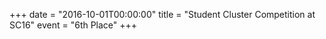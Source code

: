 +++
date = "2016-10-01T00:00:00"
title = "Student Cluster Competition at SC16"
event = "6th Place"
+++

